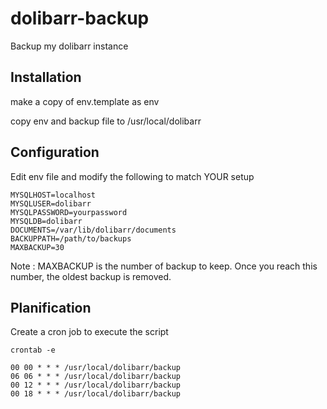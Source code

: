 # dolibarr-backup
Backup my dolibarr instance

## Installation

make a copy of env.template as env

copy env and backup file to /usr/local/dolibarr

## Configuration

Edit env file and modify the following to match YOUR setup

```
MYSQLHOST=localhost
MYSQLUSER=dolibarr 
MYSQLPASSWORD=yourpassword
MYSQLDB=dolibarr
DOCUMENTS=/var/lib/dolibarr/documents
BACKUPPATH=/path/to/backups
MAXBACKUP=30
```

Note : MAXBACKUP is the number of backup to keep. Once you reach this number, the oldest backup is removed.

## Planification

Create a cron job to execute the script

```
crontab -e 

00 00 * * * /usr/local/dolibarr/backup 
06 06 * * * /usr/local/dolibarr/backup 
00 12 * * * /usr/local/dolibarr/backup 
00 18 * * * /usr/local/dolibarr/backup
```
